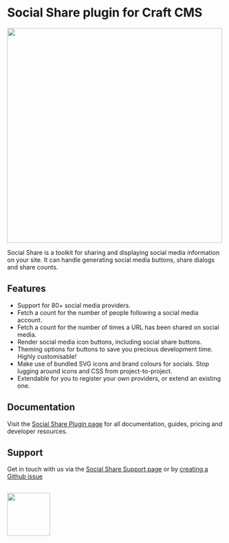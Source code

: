 # Social Share plugin for Craft CMS
<img width="500" src="https://verbb.imgix.net/plugins/social-share/social-share-social-card.png?v=1">

Social Share is a toolkit for sharing and displaying social media information on your site. It can handle generating social media buttons, share dialogs and share counts.

## Features
- Support for 80+ social media providers.
- Fetch a count for the number of people following a social media account.
- Fetch a count for the number of times a URL has been shared on social media.
- Render social media icon buttons, including social share buttons.
- Theming options for buttons to save you precious development time. Highly customisable!
- Make use of bundled SVG icons and brand colours for socials. Stop lugging around icons and CSS from project-to-project.
- Extendable for you to register your own providers, or extend an existing one.

## Documentation
Visit the [Social Share Plugin page](https://verbb.io/craft-plugins/social-share) for all documentation, guides, pricing and developer resources.

## Support
Get in touch with us via the [Social Share Support page](https://verbb.io/craft-plugins/social-share/support) or by [creating a Github issue](https://github.com/verbb/social-share/issues)

<h2></h2>

<a href="https://verbb.io" target="_blank">
    <img width="100" src="https://verbb.io/assets/img/verbb-pill.svg">
</a>
